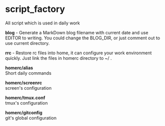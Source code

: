 script_factory
==============

All script which is used in daily work

**blog** - Generate a MarkDown blog filename with current date and use EDITOR to writing.
        You could change the BLOG_DIR, or just comment out to use current directory.

**rrc** - Restore rc files into home, it can configure your work environment quickly.
       Just link the files in homerc directory to ~/ .

**homerc/alias**   
	Short daily commands   

**homerc/screenrc**   
	screen's configuration   

**homerc/tmux.conf**   
	tmux's configuration   

**homerc/gitconfig**   
	git's global configuration   
